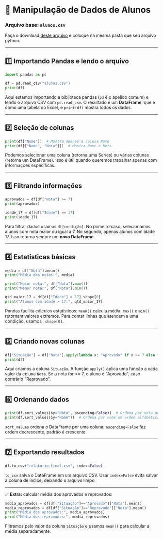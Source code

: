 # 🐼 Manipulação de Dados de Alunos

### Arquivo base: `alunos.csv`

Faça o download [deste arquivo](https://github.com/lukas-senai/pandas-tutorial/blob/main/assets/alunos.csv) e coloque na mesma pasta que seu arquivo python.

---

## 1️⃣ Importando Pandas e lendo o arquivo

```python
import pandas as pd

df = pd.read_csv("alunos.csv")
print(df)
```

Aqui estamos importando a biblioteca pandas (`pd` é o apelido comum) e lendo o arquivo CSV com `pd.read_csv`. O resultado é um **DataFrame**, que é como uma tabela do Excel, e `print(df)` mostra todos os dados.

---

## 2️⃣ Seleção de colunas

```python
print(df["Nome"])  # Mostra apenas a coluna Nome
print(df[["Nome", "Nota"]])  # Mostra Nome e Nota
```

Podemos selecionar uma coluna (retorna uma Series) ou várias colunas (retorna um DataFrame). Isso é útil quando queremos trabalhar apenas com informações específicas.

---

## 3️⃣ Filtrando informações

```python
aprovados = df[df["Nota"] >= 7]
print(aprovados)

idade_17 = df[df["Idade"] == 17]
print(idade_17)
```

Para filtrar dados usamos `df[condição]`. No primeiro caso, selecionamos alunos com nota maior ou igual a 7. No segundo, apenas alunos com idade 17. Isso retorna sempre um **novo DataFrame**.

---

## 4️⃣ Estatísticas básicas

```python
media = df["Nota"].mean()
print("Média das notas:", media)

print("Maior nota:", df["Nota"].max())
print("Menor nota:", df["Nota"].min())

qtd_maior_17 = df[df["Idade"] > 17].shape[0]
print("Alunos com idade > 17:", qtd_maior_17)
```

Pandas facilita cálculos estatísticos: `mean()` calcula média, `max()` e `min()` retornam valores extremos. Para contar linhas que atendem a uma condição, usamos `.shape[0]`.

---

## 5️⃣ Criando novas colunas

```python
df["Situação"] = df["Nota"].apply(lambda x: "Aprovado" if x >= 7 else "Reprovado")
print(df)
```

Aqui criamos a coluna `Situação`. A função `apply()` aplica uma função a cada valor da coluna `Nota`. Se a nota for >= 7, o aluno é "Aprovado", caso contrário "Reprovado".

---

## 6️⃣ Ordenando dados

```python
print(df.sort_values(by="Nota", ascending=False))  # Ordena por nota do maior para o menor
print(df.sort_values(by="Nome"))  # Ordena por nome em ordem alfabética
```

`sort_values` ordena o DataFrame por uma coluna. `ascending=False` faz ordem decrescente, padrão é crescente.

---

## 7️⃣ Exportando resultados

```python
df.to_csv("relatorio_final.csv", index=False)
```

`to_csv` salva o DataFrame em um arquivo CSV. Usar `index=False` evita salvar a coluna de índice, deixando o arquivo limpo.

---

✅ **Extra:** calcular média dos aprovados e reprovados:

```python
media_aprovados = df[df["Situação"]=="Aprovado"]["Nota"].mean()
media_reprovados = df[df["Situação"]=="Reprovado"]["Nota"].mean()
print("Média dos aprovados:", media_aprovados)
print("Média dos reprovados:", media_reprovados)
```

Filtramos pelo valor da coluna `Situação` e usamos `mean()` para calcular a média separadamente.
